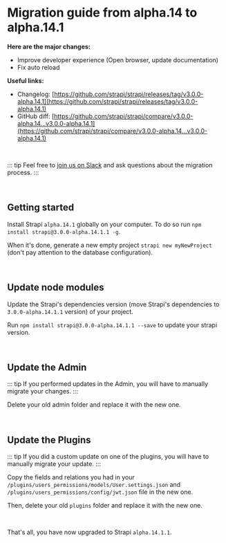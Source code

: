 # Migration guide from alpha.14 to alpha.14.1

**Here are the major changes:**

- Improve developer experience (Open browser, update documentation)
- Fix auto reload

**Useful links:**

- Changelog: [https://github.com/strapi/strapi/releases/tag/v3.0.0-alpha.14.1](https://github.com/strapi/strapi/releases/tag/v3.0.0-alpha.14.1)
- GitHub diff: [https://github.com/strapi/strapi/compare/v3.0.0-alpha.14...v3.0.0-alpha.14.1](https://github.com/strapi/strapi/compare/v3.0.0-alpha.14...v3.0.0-alpha.14.1)

<br>

::: tip
Feel free to [join us on Slack](http://slack.strapi.io) and ask questions about the migration process.
:::

<br>

## Getting started

Install Strapi `alpha.14.1` globally on your computer. To do so run `npm install strapi@3.0.0-alpha.14.1.1 -g`.

When it's done, generate a new empty project `strapi new myNewProject` (don't pay attention to the database configuration).

<br>

## Update node modules

Update the Strapi's dependencies version (move Strapi's dependencies to `3.0.0-alpha.14.1.1` version) of your project.

Run `npm install strapi@3.0.0-alpha.14.1.1 --save` to update your strapi version.

<br>

## Update the Admin

::: tip
If you performed updates in the Admin, you will have to manually migrate your changes.
:::

Delete your old admin folder and replace it with the new one.

<br>

## Update the Plugins

::: tip
If you did a custom update on one of the plugins, you will have to manually migrate your update.
:::

Copy the fields and relations you had in your `/plugins/users_permissions/models/User.settings.json` and `/plugins/users_permissions/config/jwt.json` file in the new one.

Then, delete your old `plugins` folder and replace it with the new one.

<br>

That's all, you have now upgraded to Strapi `alpha.14.1.1`.
